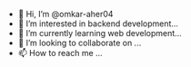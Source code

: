 - 👋 Hi, I’m @omkar-aher04
- 👀 I’m interested in backend development...
- 🌱 I’m currently learning web development...
- 💞️ I’m looking to collaborate on ...
- 📫 How to reach me ...

<!---
omkar-aher04/omkar-aher04 is a ✨ special ✨ repository because its `README.md` (this file) appears on your GitHub profile.
You can click the Preview link to take a look at your changes.
--->
